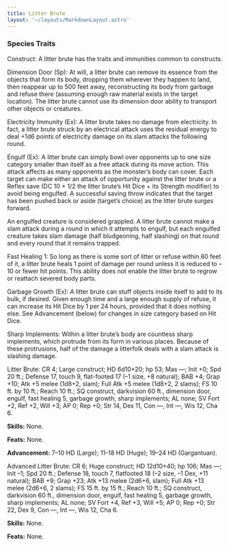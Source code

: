 ```yaml
---
title: Litter Brute
layout: '~/layouts/MarkdownLayout.astro'
---
```

###  Species Traits

Construct: A litter brute has the traits and immunities common to constructs.

Dimension Door (Sp): At will, a litter brute can remove its essence from the
objects that form its body, dropping them wherever they happen to land, then
reappear up to 500 feet away, reconstructing its body from garbage and refuse
there (assuming enough raw material exists in the target location). The litter
brute cannot use its dimension door ability to transport other objects or
creatures.

Electricity Immunity (Ex): A litter brute takes no damage from electricity. In
fact, a litter brute struck by an electrical attack uses the residual energy
to deal +1d6 points of electricity damage on its slam attacks the following
round.

Engulf (Ex): A litter brute can simply bowl over opponents up to one size
category smaller than itself as a free attack during its move action. This
attack affects as many opponents as the monster’s body can cover. Each target
can make either an attack of opportunity against the litter brute or a Reflex
save (DC 10 + 1/2 the litter brute’s Hit Dice + its Strength modifier) to
avoid being engulfed. A successful saving throw indicates that the target has
been pushed back or aside (target’s choice) as the litter brute surges
forward.

An engulfed creature is considered grappled. A litter brute cannot make a slam
attack during a round in which it attempts to engulf, but each engulfed
creature takes slam damage (half bludgeoning, half slashing) on that round and
every round that it remains trapped.

Fast Healing 1: So long as there is some sort of litter or refuse within 60
feet of it, a litter brute heals 1 point of damage per round unless it is
reduced to –10 or fewer hit points. This ability does not enable the litter
brute to regrow or reattach severed body parts.

Garbage Growth (Ex): A litter brute can stuff objects inside itself to add to
its bulk, if desired. Given enough time and a large enough supply of refuse,
it can increase its Hit Dice by 1 per 24 hours, provided that it does nothing
else. See Advancement (below) for changes in size category based on Hit Dice.

Sharp Implements: Within a litter brute’s body are countless sharp implements,
which protrude from its form in various places. Because of these protrusions,
half of the damage a litterfolk deals with a slam attack is slashing damage.

Litter Brute: CR 4; Large construct; HD 6d10+20; hp 53; Mas —; Init +0; Spd 20
ft.; Defense 17, touch 9, flat-footed 17 (–1 size, +8 natural); BAB +4; Grap
+10; Atk +5 melee (1d8+2, slam); Full Atk +5 melee (1d8+2, 2 slams); FS 10 ft.
by 10 ft.; Reach 10 ft.; SQ construct, darkvision 60 ft., dimension door,
engulf, fast healing 5, garbage growth, sharp implements; AL none; SV Fort +2,
Ref +2, Will +3; AP 0; Rep +0; Str 14, Dex 11, Con —, Int —, Wis 12, Cha 6.

**Skills:** None.

**Feats:** None.

**Advancement:** 7–10 HD (Large); 11–18 HD (Huge); 19–24 HD (Gargantuan).

Advanced Litter Brute: CR 6; Huge construct; HD 12d10+40; hp 106; Mas —; Init
–1; Spd 20 ft.; Defense 18, touch 7, flatfooted 18 (–2 size, –1 Dex, +11
natural); BAB +9; Grap +23; Atk +13 melee (2d6+6, slam); Full Atk +13 melee
(2d6+6, 2 slams); FS 15 ft. by 15 ft.; Reach 10 ft.; SQ construct, darkvision
60 ft., dimension door, engulf, fast healing 5, garbage growth, sharp
implements; AL none; SV Fort +4, Ref +3, Will +5; AP 0; Rep +0; Str 22, Dex 9,
Con —, Int —, Wis 12, Cha 6.

**Skills:** None.

**Feats:** None.

